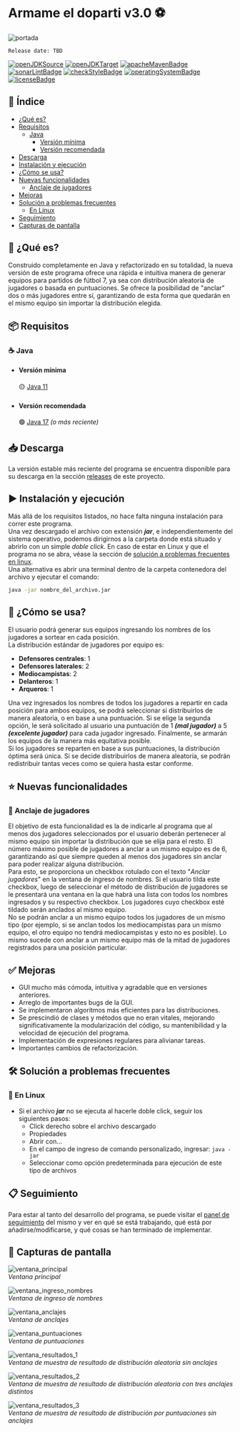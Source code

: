 # Armame el doparti v3.0 ⚽

![portada](./src/main/res/img/readme/cover.png)

```
Release date: TBD
```

[![openJDKSource](https://img.shields.io/badge/jdk%20source-18-red)](https://openjdk.org/projects/jdk/18/)
[![openJDKTarget](https://img.shields.io/badge/jdk%20target-11%2B-red)](https://openjdk.org/projects/jdk/11/)
[![apacheMavenBadge](https://img.shields.io/badge/apache-maven-orange)](https://maven.apache.org/)
[![sonarLintBadge](https://img.shields.io/badge/sonarlint-2-yellow)](https://www.sonarlint.org/)
[![checkStyleBadge](https://img.shields.io/badge/checkstyle-1-yellow)](https://checkstyle.sourceforge.io/)
[![operatingSystemBadge](https://img.shields.io/badge/OS-cross--platform-blueviolet)](https://en.wikipedia.org/wiki/Cross-platform_software)
[![licenseBadge](https://img.shields.io/badge/license-gpl3.0-blue)](https://www.gnu.org/licenses/gpl-3.0.en.html)

## 📜 Índice
- [¿Qué es?](https://github.com/akmsw/armame-el-doparti#-qu%C3%A9-es)
- [Requisitos](https://github.com/akmsw/armame-el-doparti#-requisitos)
    - [Java](https://github.com/akmsw/armame-el-doparti#-java)
        - [Versión mínima](https://github.com/akmsw/armame-el-doparti#versi%C3%B3n-m%C3%ADnima)
        - [Versión recomendada](https://github.com/akmsw/armame-el-doparti#versi%C3%B3n-recomendada)
- [Descarga](https://github.com/akmsw/armame-el-doparti#-descarga)
- [Instalación y ejecución](https://github.com/akmsw/armame-el-doparti#%EF%B8%8F-instalaci%C3%B3n-y-ejecuci%C3%B3n)
- [¿Cómo se usa?](https://github.com/akmsw/armame-el-doparti#-c%C3%B3mo-se-usa)
- [Nuevas funcionalidades](https://github.com/akmsw/armame-el-doparti#-nuevas-funcionalidades)
    - [Anclaje de jugadores](https://github.com/akmsw/armame-el-doparti#-anclaje-de-jugadores)
- [Mejoras](https://github.com/akmsw/armame-el-doparti#-mejoras)
- [Solución a problemas frecuentes](https://github.com/akmsw/armame-el-doparti#%EF%B8%8F-soluci%C3%B3n-de-problemas-comunes)
    - [En Linux](https://github.com/akmsw/armame-el-doparti#-en-linux)
- [Seguimiento](https://github.com/akmsw/armame-el-doparti#-seguimiento)
- [Capturas de pantalla](https://github.com/akmsw/armame-el-doparti#-capturas-de-pantalla)

## 🔎 ¿Qué es?
Construido completamente en Java y refactorizado en su totalidad, la nueva versión de este programa ofrece una rápida e intuitiva manera de generar equipos para partidos de fútbol 7, ya sea con distribución aleatoria de jugadores o basada en puntuaciones. Se ofrece la posibilidad de "anclar" dos o más jugadores entre sí, garantizando de esta forma que quedarán en el mismo equipo sin importar la distribución elegida.

## 📦 Requisitos
### ☕ Java
- #### Versión mínima
    🟡 [Java 11](https://www.oracle.com/ar/java/technologies/javase/jdk11-archive-downloads.html)
- #### Versión recomendada
    🟢 [Java 17](https://www.oracle.com/java/technologies/javase/jdk17-archive-downloads.html) *(o más reciente)*

## 📥 Descarga
La versión estable más reciente del programa se encuentra disponible para su descarga en la sección [releases](https://github.com/akmsw/armame-el-doparti/releases) de este proyecto.

## ▶️ Instalación y ejecución
Más allá de los requisitos listados, no hace falta ninguna instalación para correr este programa.\
Una vez descargado el archivo con extensión ***jar***, e independientemente del sistema operativo, podemos dirigirnos a la carpeta donde está situado y abrirlo con un simple *doble click*. En caso de estar en Linux y que el programa no se abra, véase la sección de [solución a problemas frecuentes en linux](https://github.com/akmsw/armame-el-doparti#-en-linux).\
Una alternativa es abrir una terminal dentro de la carpeta contenedora del archivo y ejecutar el comando:
```bash
java -jar nombre_del_archivo.jar
```

## 📝 ¿Cómo se usa?

El usuario podrá generar sus equipos ingresando los nombres de los jugadores a sortear en cada posición.\
La distribución estándar de jugadores por equipo es:
- **Defensores centrales**: 1
- **Defensores laterales**: 2
- **Mediocampistas**: 2
- **Delanteros**: 1
- **Arqueros**: 1

Una vez ingresados los nombres de todos los jugadores a repartir en cada posición para ambos equipos, se podrá seleccionar si distribuirlos de manera aleatoria, o en base a una puntuación. Si se elige la segunda opción, le será solicitado al usuario una puntuación de 1 ***(mal jugador)*** a 5 ***(excelente jugador)*** para cada jugador ingresado. Finalmente, se armarán los equipos de la manera más equitativa posible.\
Si los jugadores se reparten en base a sus puntuaciones, la distribución óptima será única. Si se decide distribuirlos de manera aleatoria, se podrán redistribuir tantas veces como se quiera hasta estar conforme.

## ⭐ Nuevas funcionalidades
### 🔗 Anclaje de jugadores
El objetivo de esta funcionalidad es la de indicarle al programa que al menos dos jugadores seleccionados por el usuario deberán pertenecer al mismo equipo sin importar la distribución que se elija para el resto. El número máximo posible de jugadores a anclar a un mismo equipo es de 6, garantizando así que siempre queden al menos dos jugadores sin anclar para poder realizar alguna distribución.\
Para esto, se proporciona un checkbox rotulado con el texto "*Anclar jugadores*" en la ventana de ingreso de nombres. Si el usuario tilda este checkbox, luego de seleccionar el método de distribución de jugadores se le presentará una ventana en la que habrá una lista con todos los nombres ingresados y su respectivo checkbox. Los jugadores cuyo checkbox esté tildado serán anclados al mismo equipo.\
No se podrán anclar a un mismo equipo todos los jugadores de un mismo tipo (por ejemplo, si se anclan todos los mediocampistas para un mismo equipo, el otro equipo no tendrá mediocampistas y esto no es posible). Lo mismo sucede con anclar a un mismo equipo más de la mitad de jugadores registrados para una posición particular.

## ✅ Mejoras

- GUI mucho más cómoda, intuitiva y agradable que en versiones anteriores.
- Arreglo de importantes bugs de la GUI.
- Se implementaron algoritmos más eficientes para las distribuciones.
- Se prescindió de clases y métodos que no eran vitales, mejorando significativamente la modularización del código, su mantenibilidad y la velocidad de ejecución del programa.
- Implementación de expresiones regulares para alivianar tareas.
- Importantes cambios de refactorización.

## 🛠️ Solución a problemas frecuentes
### 🐧 En Linux
- Si el archivo ***jar*** no se ejecuta al hacerle doble click, seguir los siguientes pasos:
    - Click derecho sobre el archivo descargado
    - Propiedades
    - Abrir con...
    - En el campo de ingreso de comando personalizado, ingresar: `java -jar`
    - Seleccionar como opción predeterminada para ejecución de este tipo de archivos

## 📋 Seguimiento
Para estar al tanto del desarrollo del programa, se puede visitar el [panel de seguimiento](https://github.com/users/akmsw/projects/2) del mismo y ver en qué se está trabajando, qué está por añadirse/modificarse, y qué cosas se han terminado de implementar.

## 📸 Capturas de pantalla
![ventana_principal](./src/main/res/img/readme/ss1.png)\
*Ventana principal*

![ventana_ingreso_nombres](./src/main/res/img/readme/ss2.png)\
*Ventana de ingreso de nombres*

![ventana_anclajes](./src/main/res/img/readme/ss3.png)\
*Ventana de anclajes*

![ventana_puntuaciones](./src/main/res/img/readme/ss4.png)\
*Ventana de puntuaciones*

![ventana_resultados_1](./src/main/res/img/readme/ss5.png)\
*Ventana de muestra de resultado de distribución aleatoria sin anclajes*

![ventana_resultados_2](./src/main/res/img/readme/ss6.png)\
*Ventana de muestra de resultado de distribución aleatoria con tres anclajes distintos*

![ventana_resultados_3](./src/main/res/img/readme/ss7.png)\
*Ventana de muestra de resultado de distribución por puntuaciones sin anclajes*